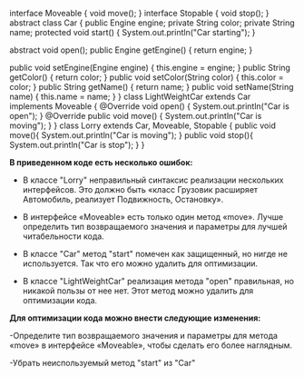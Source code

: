 interface Moveable {
void move();
}
interface Stopable {
void stop();
}
abstract class Car {
public Engine engine;
private String color;
private String name;
protected void start() {
System.out.println("Car starting");
}


abstract void open();
public Engine getEngine() {
return engine;
}

public void setEngine(Engine engine) {
this.engine = engine;
}
public String getColor() {
return color;
}
public void setColor(String color) {
this.color = color;
}
public String getName() {
return name;
}
public void setName(String name) {
this.name = name;
}
}
class LightWeightCar extends Car implements Moveable {
@Override
void open() {
System.out.println("Car is open");
}
@Override
public void move() {
System.out.println("Car is moving");
}
}
class Lorry extends Car, Moveable, Stopable {
public void move(){
System.out.println("Car is moving");
}
public void stop(){
System.out.println("Car is stop");
}
}




**В приведенном коде есть несколько ошибок:**

- В классе "Lorry" неправильный синтаксис реализации нескольких интерфейсов. Это должно быть «класс Грузовик расширяет Автомобиль, реализует Подвижность, Остановку».

 - В интерфейсе «Moveable» есть только один метод «move». Лучше определить тип возвращаемого значения и параметры для лучшей читабельности кода.

- В классе "Car" метод "start" помечен как защищенный, но нигде не используется. Так что его можно удалить для оптимизации.

- В классе "LightWeightCar" реализация метода "open" правильная, но никакой пользы от нее нет. Этот метод можно удалить для оптимизации кода.

**Для оптимизации кода можно внести следующие изменения:**

-Определите тип возвращаемого значения и параметры для метода «move» в интерфейсе «Moveable», чтобы сделать его более наглядным.

-Убрать неиспользуемый метод "start" из "Car"